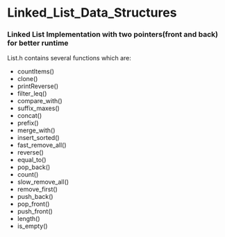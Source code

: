 # Linked_List_Data_Structures
### Linked List Implementation with two pointers(front and back) for better runtime

List.h contains several functions which are:

- countItems()
- clone()
- printReverse()
- filter_leq()
- compare_with()
- suffix_maxes()
- concat()
- prefix()
- merge_with()
- insert_sorted()
- fast_remove_all()
- reverse()
- equal_to()
- pop_back()
- count()
- slow_remove_all()
- remove_first()
- push_back()
- pop_front()
- push_front()
- length()
- is_empty()

